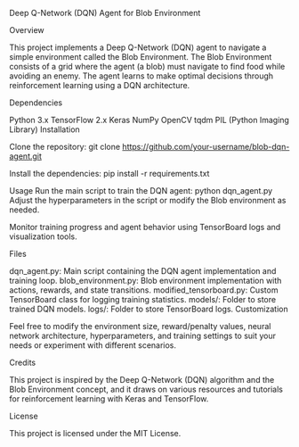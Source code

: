 Deep Q-Network (DQN) Agent for Blob Environment

Overview

This project implements a Deep Q-Network (DQN) agent to navigate a simple environment called the Blob Environment. The Blob Environment consists of a grid where the agent (a blob) must navigate to find food while avoiding an enemy. The agent learns to make optimal decisions through reinforcement learning using a DQN architecture.

Dependencies

Python 3.x
TensorFlow 2.x
Keras
NumPy
OpenCV
tqdm
PIL (Python Imaging Library)
Installation

Clone the repository:
git clone https://github.com/your-username/blob-dqn-agent.git

Install the dependencies:
pip install -r requirements.txt

Usage
Run the main script to train the DQN agent:
python dqn_agent.py
Adjust the hyperparameters in the script or modify the Blob environment as needed.

Monitor training progress and agent behavior using TensorBoard logs and visualization tools.

Files

dqn_agent.py: Main script containing the DQN agent implementation and training loop.
blob_environment.py: Blob environment implementation with actions, rewards, and state transitions.
modified_tensorboard.py: Custom TensorBoard class for logging training statistics.
models/: Folder to store trained DQN models.
logs/: Folder to store TensorBoard logs.
Customization

Feel free to modify the environment size, reward/penalty values, neural network architecture, hyperparameters, and training settings to suit your needs or experiment with different scenarios.

Credits

This project is inspired by the Deep Q-Network (DQN) algorithm and the Blob Environment concept, and it draws on various resources and tutorials for reinforcement learning with Keras and TensorFlow.

License

This project is licensed under the MIT License.



